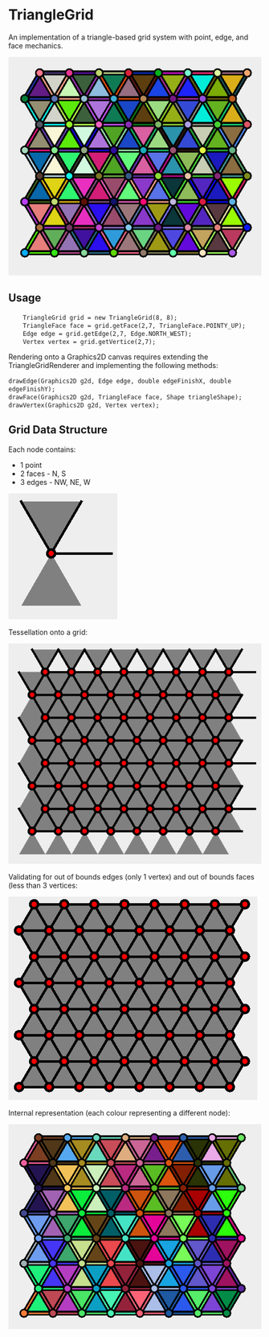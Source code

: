 # TriangleGrid

An implementation of a triangle-based grid system with point, edge, and face mechanics.

![](https://github.com/DM-UK/TriangleGrid/blob/master/src/main/img/4.png)

## Usage

        TriangleGrid grid = new TriangleGrid(8, 8);
        TriangleFace face = grid.getFace(2,7, TriangleFace.POINTY_UP);
        Edge edge = grid.getEdge(2,7, Edge.NORTH_WEST);
        Vertex vertex = grid.getVertice(2,7);


Rendering onto a Graphics2D canvas requires extending the TriangleGridRenderer and implementing the following methods:

    drawEdge(Graphics2D g2d, Edge edge, double edgeFinishX, double edgeFinishY);
    drawFace(Graphics2D g2d, TriangleFace face, Shape triangleShape);
    drawVertex(Graphics2D g2d, Vertex vertex);
## Grid Data Structure

Each node contains:
- 1 point
- 2 faces - N, S
- 3 edges - NW, NE, W


![](https://github.com/DM-UK/TriangleGrid/blob/master/src/main/img/0.png)


Tessellation onto a grid:

![](https://github.com/DM-UK/TriangleGrid/blob/master/src/main/img/1.png)

Validating for out of bounds edges (only 1 vertex) and out of bounds faces (less than 3 vertices:

![](https://github.com/DM-UK/TriangleGrid/blob/master/src/main/img/2.png)

Internal representation (each colour representing a different node):

![](https://github.com/DM-UK/TriangleGrid/blob/master/src/main/img/3.png)
